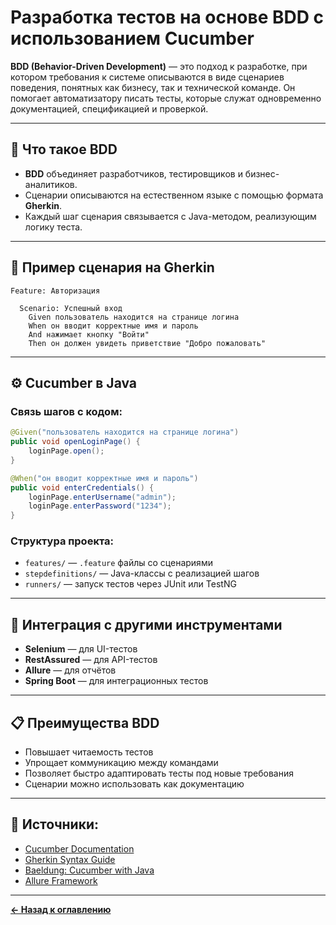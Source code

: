 
# Разработка тестов на основе BDD с использованием Cucumber

**BDD (Behavior-Driven Development)** — это подход к разработке, при котором требования к системе описываются в виде сценариев поведения, понятных как бизнесу, так и технической команде. Он помогает автоматизатору писать тесты, которые служат одновременно документацией, спецификацией и проверкой.

---

## 📘 Что такое BDD

- **BDD** объединяет разработчиков, тестировщиков и бизнес-аналитиков.
- Сценарии описываются на естественном языке с помощью формата **Gherkin**.
- Каждый шаг сценария связывается с Java-методом, реализующим логику теста.

---

## 🧾 Пример сценария на Gherkin

```gherkin
Feature: Авторизация

  Scenario: Успешный вход
    Given пользователь находится на странице логина
    When он вводит корректные имя и пароль
    And нажимает кнопку "Войти"
    Then он должен увидеть приветствие "Добро пожаловать"
```

---

## ⚙️ Cucumber в Java

### Связь шагов с кодом:
```java
@Given("пользователь находится на странице логина")
public void openLoginPage() {
    loginPage.open();
}

@When("он вводит корректные имя и пароль")
public void enterCredentials() {
    loginPage.enterUsername("admin");
    loginPage.enterPassword("1234");
}
```

### Структура проекта:
- `features/` — `.feature` файлы со сценариями
- `stepdefinitions/` — Java-классы с реализацией шагов
- `runners/` — запуск тестов через JUnit или TestNG

---

## 🧰 Интеграция с другими инструментами

- **Selenium** — для UI-тестов
- **RestAssured** — для API-тестов
- **Allure** — для отчётов
- **Spring Boot** — для интеграционных тестов

---

## 📋 Преимущества BDD

- Повышает читаемость тестов
- Упрощает коммуникацию между командами
- Позволяет быстро адаптировать тесты под новые требования
- Сценарии можно использовать как документацию

---

## 🔗 Источники:

- [Cucumber Documentation](https://cucumber.io/docs/)
- [Gherkin Syntax Guide](https://cucumber.io/docs/gherkin/)
- [Baeldung: Cucumber with Java](https://www.baeldung.com/cucumber-gherkin-java)
- [Allure Framework](https://docs.qameta.io/allure/)

---
[**← Назад к оглавлению**](../README.md)
